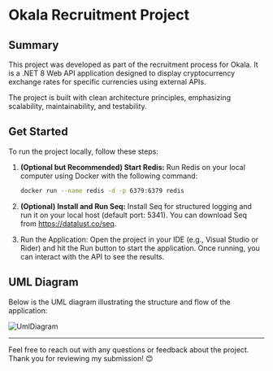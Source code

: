 # Okala Recruitment Project

## Summary
This project was developed as part of the recruitment process for Okala. It is a .NET 8 Web API application designed to display cryptocurrency exchange rates for specific currencies using external APIs.

The project is built with clean architecture principles, emphasizing scalability, maintainability, and testability.

## Get Started

To run the project locally, follow these steps:
1. **(Optional but Recommended) Start Redis:** Run Redis on your local computer using Docker with the following command:
   
   ```bash
   docker run --name redis -d -p 6379:6379 redis
   ```
2. **(Optional) Install and Run Seq:** Install Seq for structured logging and run it on your local host (default port: 5341). You can download Seq from https://datalust.co/seq.
3. Run the Application: Open the project in your IDE (e.g., Visual Studio or Rider) and hit the Run button to start the application. Once running, you can interact with the API to see the results.

## UML Diagram

Below is the UML diagram illustrating the structure and flow of the application:

![UmlDiagram](img/UmlDiagram.png)

---

Feel free to reach out with any questions or feedback about the project. Thank you for reviewing my submission! 😊
